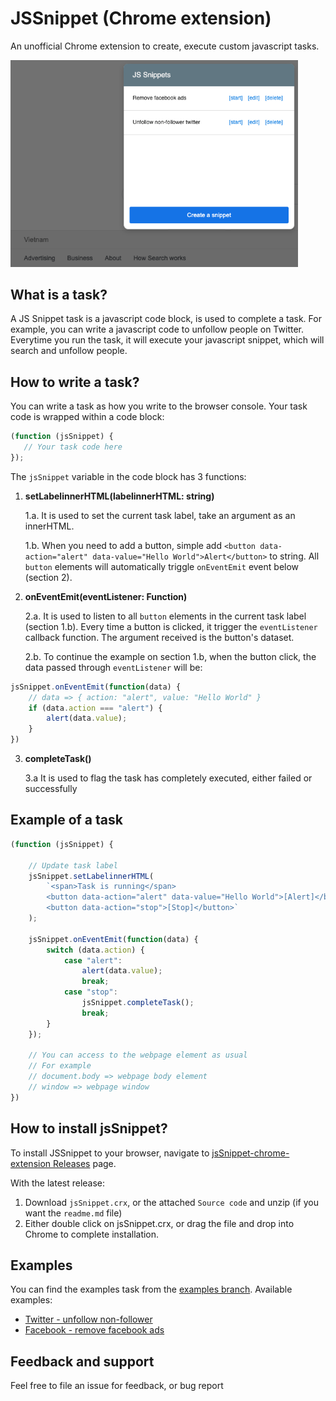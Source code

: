 # JSSnippet (Chrome extension)

An unofficial Chrome extension to create, execute custom javascript tasks.

<img src="demo.png" width="460" />

## What is a task?

A JS Snippet task is a javascript code block, is used to complete a task. For example, you can write a javascript code to unfollow people on Twitter. Everytime you run the task, it will execute your javascript snippet, which will search and unfollow people.

## How to write a task?

You can write a task as how you write to the browser console. Your task code is wrapped within a code block:

```js
(function (jsSnippet) {
   // Your task code here
});
```

The `jsSnippet` variable in the code block has 3 functions:

1. **setLabelinnerHTML(labelinnerHTML: string)**

    1.a. It is used to set the current task label, take an argument as an innerHTML. 

    1.b. When you need to add a button, simple add `<button data-action="alert" data-value="Hello World">Alert</button>` to string. All `button` elements will automatically triggle `onEventEmit` event below (section 2).

2. **onEventEmit(eventListener: Function)**

    2.a. It is used to listen to all `button` elements in the current task label (section 1.b). Every time a button is clicked, it trigger the `eventListener` callback function. The argument received is the button's dataset.

    2.b. To continue the example on section 1.b, when the button click, the data passed through `eventListener` will be:

```js
jsSnippet.onEventEmit(function(data) {
    // data => { action: "alert", value: "Hello World" }
    if (data.action === "alert") {
        alert(data.value);
    }
})
```

3. **completeTask()**

    3.a It is used to flag the task has completely executed, either failed or successfully

## Example of a task

```js
(function (jsSnippet) {

    // Update task label
    jsSnippet.setLabelinnerHTML(
        `<span>Task is running</span>
        <button data-action="alert" data-value="Hello World">[Alert]</button>
        <button data-action="stop">[Stop]</button>`
    );

    jsSnippet.onEventEmit(function(data) {
        switch (data.action) {
            case "alert":
                alert(data.value);
                break;
            case "stop":
                jsSnippet.completeTask();
                break;
        }
    });

    // You can access to the webpage element as usual
    // For example
    // document.body => webpage body element
    // window => webpage window
})
```

## How to install jsSnippet?

To install JSSnippet to your browser, navigate to [jsSnippet-chrome-extension Releases](https://github.com/hieunc229/jsSnippet-chrome-extension/releases) page. 

With the latest release:
1. Download `jsSnippet.crx`, or the attached `Source code` and unzip (if you want the `readme.md` file)
2. Either double click on jsSnippet.crx, or drag the file and drop into Chrome to complete installation.

## Examples

You can find the examples task from the [examples branch](https://github.com/hieunc229/jsSnippet-chrome-extension/tree/examples). Available examples:
- [Twitter - unfollow non-follower](https://github.com/hieunc229/jsSnippet-chrome-extension/tree/examples#twitter---unfollow-non-follower) 
- [Facebook - remove facebook ads](https://github.com/hieunc229/jsSnippet-chrome-extension/tree/examples#facebook---remove-facebook-ads)

## Feedback and support

Feel free to file an issue for feedback, or bug report